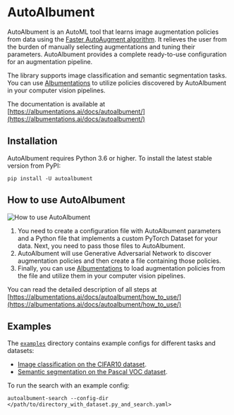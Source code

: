 # AutoAlbument

AutoAlbument is an AutoML tool that learns image augmentation policies from data using the [Faster AutoAugment algorithm](https://arxiv.org/abs/1911.06987). It relieves the user from the burden of manually selecting augmentations and tuning their parameters. AutoAlbument provides a complete ready-to-use configuration for an augmentation pipeline.

The library supports image classification and semantic segmentation tasks. You can use [Albumentations](https://github.com/albumentations-team/albumentations) to utilize policies discovered by AutoAlbument in your computer vision pipelines.

The documentation is available at [https://albumentations.ai/docs/autoalbument/](https://albumentations.ai/docs/autoalbument/)

## Installation
AutoAlbument requires Python 3.6 or higher. To install the latest stable version from PyPI:

`pip install -U autoalbument`

## How to use AutoAlbument

![How to use AutoAlbument](https://albumentations.ai/docs/images/autoalbument/how_to_use/autoalbument_usage.png)

1. You need to create a configuration file with AutoAlbument parameters and a Python file that implements a custom PyTorch Dataset for your data. Next, you need to pass those files to AutoAlbument.
2. AutoAlbument will use Generative Adversarial Network to discover augmentation policies and then create a file containing those policies.
3. Finally, you can use [Albumentations](https://github.com/albumentations-team/albumentations) to load augmentation policies from the file and utilize them in your computer vision pipelines.

You can read the detailed description of all steps at [https://albumentations.ai/docs/autoalbument/how_to_use/](https://albumentations.ai/docs/autoalbument/how_to_use/)


## Examples
The [`examples`](https://github.com/albumentations-team/autoalbument/tree/master/examples) directory contains example configs for different tasks and datasets:
- [Image classification on the CIFAR10 dataset](https://github.com/albumentations-team/autoalbument/tree/master/examples/cifar10).
- [Semantic segmentation on the Pascal VOC dataset](https://github.com/albumentations-team/autoalbument/tree/master/examples/pascal_voc).

To run the search with an example config:
```
autoalbument-search --config-dir </path/to/directory_with_dataset.py_and_search.yaml>
```
